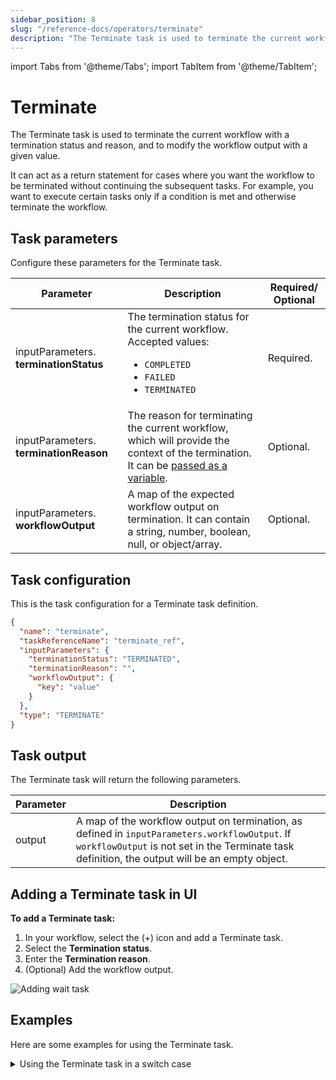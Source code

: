 ```yaml
---
sidebar_position: 8
slug: "/reference-docs/operators/terminate"
description: "The Terminate task is used to terminate the current workflow."
---
```

import Tabs from '@theme/Tabs';
import TabItem from '@theme/TabItem';

# Terminate 

The Terminate task is used to terminate the current workflow with a termination status and reason, and to modify the workflow output with a given value.

It can act as a return statement for cases where you want the workflow to be terminated without continuing the subsequent tasks. For example, you want to execute certain tasks only if a condition is met and otherwise terminate the workflow.


## Task parameters
Configure these parameters for the Terminate task.

| Parameter     | Description                                                                                                                                                                                                | Required/ Optional |
| ------------- | ---------------------------------------------------------------------------------------------------------------------------------------------------------------------------------------------------------- | ------------- |
| inputParameters. **terminationStatus** | The termination status for the current workflow. Accepted values:<ul><li>`COMPLETED`</li><li> `FAILED`</li><li> `TERMINATED`</li></ul>  | Required. |
| inputParameters. **terminationReason**    | The reason for terminating the current workflow, which will provide the context of the termination. It can be [passed as a variable](https://orkes.io/content/developer-guides/passing-inputs-to-task-in-conductor). | Optional. |
| inputParameters. **workflowOutput** | A map of the expected workflow output on termination. It can contain a string, number, boolean, null, or object/array. | Optional. |


## Task configuration

This is the task configuration for a Terminate task definition.


```json
{
  "name": "terminate",
  "taskReferenceName": "terminate_ref",
  "inputParameters": {
    "terminationStatus": "TERMINATED",
    "terminationReason": "",
    "workflowOutput": {
      "key": "value"
    }
  },
  "type": "TERMINATE"
}
```

## Task output
The Terminate task will return the following parameters.


| Parameter | Description                                                                                                   |
| --------- | ------------------------------------------------------------------------------------------------------------- |
| output    | A map of the workflow output on termination, as defined in `inputParameters.workflowOutput`. If `workflowOutput` is not set in the Terminate task definition, the output will be an empty object. |

## Adding a Terminate task in UI

**To add a Terminate task:**
1. In your workflow, select the (+) icon and add a Terminate task.
2. Select the **Termination status**.
3. Enter the **Termination reason**.
4. (Optional) Add the workflow output.

<p><img src="/content/img/ui-guide-terminate-task.png" alt="Adding wait task" /></p>

## Examples
Here are some examples for using the Terminate task.

<details><summary>Using the Terminate task in a switch case</summary>
<p>
In a shipping workflow, a decision is made to ship with a specific shipping provider based on provided input while running the workflow. If the provided input does not match with the available shipping providers, then the workflow will fail and terminate. If the input provided matches, then it continues. Here is a snippet that shows the default switch case terminating the workflow:

```json
{
  "name": "switch_task",
  "taskReferenceName": "switch_task",
  "type": "SWITCH",
  "defaultCase": [
    {
      "name": "terminate",
      "taskReferenceName": "terminate",
      "type": "TERMINATE",
      "inputParameters": {
        "terminationStatus": "FAILED",
        "terminationReason": "{workflow.input.termination-reason}"
      }
    }
  ]
}
```

The full workflow with the Terminate task looks like this:

<p align="center"><img src="/content/img/terminate-example.png" alt="Terminate Example" width="90%" height="auto"></img></p>

</p>
</details>
